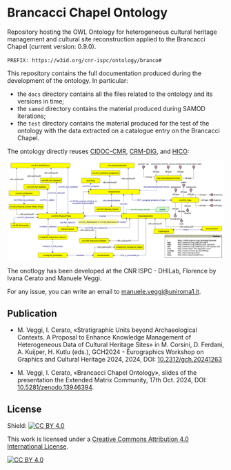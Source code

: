 # Brancacci Chapel Ontology

Repository hosting the OWL Ontology for heterogeneous cultural heritage management and cultural site reconstruction applied to the Brancacci Chapel (current version: 0.9.0).

`PREFIX: https://w3id.org/cnr-ispc/ontology/branco#`

This repository contains the full documentation produced during the development of the ontology. In particular:
- the ```docs``` directory contains all the files related to the ontology and its versions in time;
- the ```samod``` directory contains the material produced during SAMOD iterations;
- the ```test``` directory contains the material produced for the test of the ontology with the data extracted on a catalogue entry on the Brancacci Chapel.

The ontology directly reuses [CIDOC-CMR](https://www.cidoc-crm.org/html/cidoc_crm_v7.1.3.html), [CRM-DIG](https://ontome.net/namespace/211), and [HICO](https://marilenadaquino.github.io/hico/#d4e318):

<img src="docs/current/branco.png">

The onotlogy has been developed at the CNR ISPC - DHILab, Florence by Ivana Cerato and Manuele Veggi.

For any issue, you can write an email to manuele.veggi@uniroma1.it.

## Publication
- M. Veggi, I. Cerato, «Stratigraphic Units beyond Archaeological Contexts. A Proposal to Enhance Knowledge Management of Heterogeneous Data of Cultural Heritage Sites» in M. Corsini, D. Ferdani, A. Kuijper, H. Kutlu (eds.), GCH2024 - Eurographics Workshop on Graphics and Cultural Heritage 2024, 2024, DOI: [10.2312/gch.20241263](https://diglib.eg.org/items/a7265440-9482-4174-b97e-1d49ced06814)

- M. Veggi, I. Cerato, «Brancacci Chapel Ontology», slides of the presentation the Extended Matrix Community, 17th Oct. 2024, DOI: [10.5281/zenodo.13946394](https://zenodo.org/records/13946394).

## License

Shield: [![CC BY 4.0][cc-by-shield]][cc-by]

This work is licensed under a
[Creative Commons Attribution 4.0 International License][cc-by].

[![CC BY 4.0][cc-by-image]][cc-by]

[cc-by]: http://creativecommons.org/licenses/by/4.0/
[cc-by-image]: https://i.creativecommons.org/l/by/4.0/88x31.png
[cc-by-shield]: https://img.shields.io/badge/License-CC%20BY%204.0-lightgrey.svg
